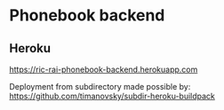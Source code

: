 # Phonebook backend

## Heroku
https://ric-rai-phonebook-backend.herokuapp.com

Deployment from subdirectory made possible by:
https://github.com/timanovsky/subdir-heroku-buildpack

